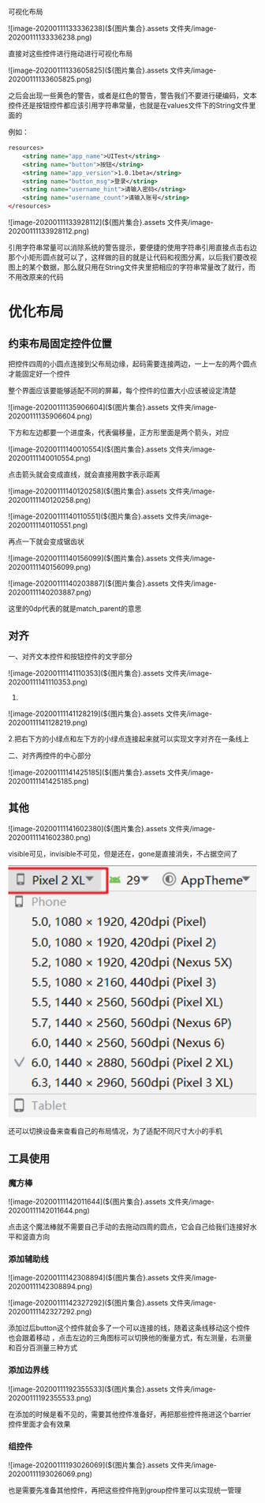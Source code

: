 可视化布局

![image-20200111133336238](${图片集合}.assets 文件夹/image-20200111133336238.png)

直接对这些控件进行拖动进行可视化布局

![image-20200111133605825](${图片集合}.assets 文件夹/image-20200111133605825.png)

之后会出现一些黄色的警告，或者是红色的警告，警告我们不要进行硬编码，文本控件还是按钮控件都应该引用字符串常量，也就是在values文件下的String文件里面的

例如：

```xml
resources>
    <string name="app_name">UITest</string>
    <string name="button">按钮</string>
    <string name="app_version">1.0.1beta</string>
    <string name="button_msg">登录</string>
    <string name="username_hint">请输入密码</string>
    <string name="username_count">请输入账号</string>
</resources>
```

![image-20200111133928112](${图片集合}.assets 文件夹/image-20200111133928112.png)

引用字符串常量可以消除系统的警告提示，要便捷的使用字符串引用直接点击右边那个小矩形圆点就可以了，这样做的目的就是让代码和视图分离，以后我们要改视图上的某个数据，那么就只用在String文件夹里把相应的字符串常量改了就行，而不用改原来的代码

# 优化布局

## 约束布局固定控件位置

把控件四周的小圆点连接到父布局边缘，起码需要连接两边，一上一左的两个圆点才能固定好一个控件

整个界面应该要能够适配不同的屏幕，每个控件的位置大小应该被设定清楚

![image-20200111135906604](${图片集合}.assets 文件夹/image-20200111135906604.png)

下方和左边都要一个进度条，代表偏移量，正方形里面是两个箭头，对应

![image-20200111140010554](${图片集合}.assets 文件夹/image-20200111140010554.png)

点击箭头就会变成直线，就会直接用数字表示距离

![image-20200111140120258](${图片集合}.assets 文件夹/image-20200111140120258.png)

![image-20200111140110551](${图片集合}.assets 文件夹/image-20200111140110551.png)

再点一下就会变成锯齿状

![image-20200111140156099](${图片集合}.assets 文件夹/image-20200111140156099.png)

![image-20200111140203887](${图片集合}.assets 文件夹/image-20200111140203887.png)

这里的0dp代表的就是match_parent的意思

## 对齐

一、对齐文本控件和按钮控件的文字部分

![image-20200111141110353](${图片集合}.assets 文件夹/image-20200111141110353.png)

1.

![image-20200111141128219](${图片集合}.assets 文件夹/image-20200111141128219.png)

2.把右下方的小绿点和左下方的小绿点连接起来就可以实现文字对齐在一条线上

二、对齐两控件的中心部分

![image-20200111141425185](${图片集合}.assets 文件夹/image-20200111141425185.png)

## 其他

![image-20200111141602380](${图片集合}.assets 文件夹/image-20200111141602380.png)

visible可见，invisible不可见，但是还在，gone是直接消失，不占据空间了

<img src="${图片集合}.assets 文件夹/image-20200111141759036.png" alt="image-20200111141759036" style="zoom:200%;" />

还可以切换设备来查看自己的布局情况，为了适配不同尺寸大小的手机

## 工具使用

### 魔方棒

![image-20200111142011644](${图片集合}.assets 文件夹/image-20200111142011644.png)

点击这个魔法棒就不需要自己手动的去拖动四周的圆点，它会自己给我们连接好水平和竖直方向

### 添加辅助线

![image-20200111142308894](${图片集合}.assets 文件夹/image-20200111142308894.png)

![image-20200111142327292](${图片集合}.assets 文件夹/image-20200111142327292.png)

添加过后button这个控件就会多了一个可以连接的线，随着这条线移动这个控件也会跟着移动 ，点击左边的三角图标可以切换他的衡量方式，有左测量，右测量和百分百测量三种方式

### 添加边界线

![image-20200111192355533](${图片集合}.assets 文件夹/image-20200111192355533.png)

在添加的时候是看不见的，需要其他控件准备好，再把那些控件拖进这个barrier控件里面才会有效果

### 组控件

![image-20200111193026069](${图片集合}.assets 文件夹/image-20200111193026069.png)

也是需要先准备其他控件，再把这些控件拖到group控件里可以实现统一管理